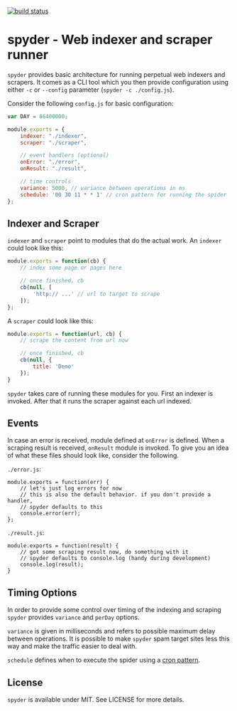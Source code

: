 [![build status](https://secure.travis-ci.org/bebraw/spyder.png)](http://travis-ci.org/bebraw/spyder)
# spyder - Web indexer and scraper runner

`spyder` provides basic architecture for running perpetual web indexers and scrapers. It comes as a CLI tool which you then provide configuration using either `-c` or `--config` parameter (`spyder -c ./config.js`).

Consider the following `config.js` for basic configuration:

```js
var DAY = 86400000;

module.exports = {
    indexer: "./indexer",
    scraper: "./scraper",

    // event handlers (optional)
    onError: "./error",
    onResult: "./result",

    // time controls
    variance: 5000, // variance between operations in ms
    schedule: '00 30 11 * * 1' // cron pattern for running the spider
};
```

## Indexer and Scraper

`indexer` and `scraper` point to modules that do the actual work. An `indexer` could look like this:

```js
module.exports = function(cb) {
    // index some page or pages here

    // once finished, cb
    cb(null, [
        'http:// ...' // url to target to scrape
    ]);
};
```

A `scraper` could look like this:

```js
module.exports = function(url, cb) {
    // scrape the content from url now

    // once finished, cb
    cb(null, {
        title: 'Demo'
    });
}
```

`spyder` takes care of running these modules for you. First an indexer is invoked. After that it runs the scraper against each url indexed.

## Events

In case an error is received, module defined at `onError` is defined. When a scraping result is received, `onResult` module is invoked. To give you an idea of what these files should look like, consider the following.

`./error.js`:

```
module.exports = function(err) {
    // let's just log errors for now
    // this is also the default behavior. if you don't provide a handler,
    // spyder defaults to this
    console.error(err);
};
```

`./result.js`:

```
module.exports = function(result) {
    // got some scraping result now, do something with it
    // spyder defaults to console.log (handy during development)
    console.log(result);
}
```

## Timing Options

In order to provide some control over timing of the indexing and scraping `spyder` provides `variance` and `perDay` options.

`variance` is given in milliseconds and refers to possible maximum delay between operations. It is possible to make `spyder` spam target sites less this way and make the traffic easier to deal with.

`schedule` defines when to execute the spider using a [cron pattern](http://en.wikipedia.org/wiki/Cron).

## License

`spyder` is available under MIT. See LICENSE for more details.
